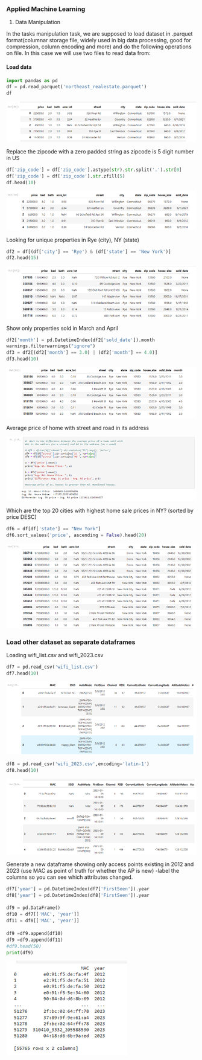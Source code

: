 ### Applied Machine Learning

1. Data Manipulation

In the tasks manipulation task, we are supposed to load dataset in .parquet format(columnar storage file, widely used in big data processing, good for compression, column encoding and more) and do the following operations on file. In this case we will use two files to read data from: 
#### Load data 

```python
import pandas as pd 
df = pd.read_parquet('northeast_realestate.parquet')
df
```
![Screenshot](screenshots/1.png)

Replace the zipcode with a zero padded string as zipcode is 5 digit number in US
```python
df['zip_code'] = df['zip_code'].astype(str).str.split('.').str[0]
df['zip_code'] = df['zip_code'].str.zfill(5)
df.head(10)
```
![Screenshot](screenshots/2.png)

Looking for unique properties in Rye (city), NY (state)

```python
df2 = df[(df['city'] == 'Rye') & (df['state'] == 'New York')]
df2.head(15)
```
![Screenshot](screenshots/3.png)

Show only properties sold in March and April

```python
df2['month'] = pd.DatetimeIndex(df2['sold_date']).month
warnings.filterwarnings("ignore")
df3 = df2[(df2['month'] == 3.0) | (df2['month'] == 4.0)]
df3.head(10)
```
![Screenshot](screenshots/4.png)

Average price of home with street and road in its address

![Screenshot](screenshots/5.png)

Which are the top 20 cities with highest home sale prices in NY? (sorted by price DESC)

```python
df6 = df[df['state'] == "New York"]
df6.sort_values('price', ascending = False).head(20)
```
![Screenshot](screenshots/6.png)

### Load other dataset as separate dataframes

Loading wifi_list.csv and wifi_2023.csv
```python
df7 = pd.read_csv('wifi_list.csv')
df7.head(10)
```
![Screenshot](screenshots/7.png)

```python
df8 = pd.read_csv('wifi_2023.csv',encoding='latin-1')
df8.head(10)
```
![Screenshot](screenshots/8.png)

Generate a new dataframe showing only access points existing in 2012 and 2023 (use MAC as point of truth for whether the AP is new) -label the columns so you can see which attributes changed.
```python
df7['year'] = pd.DatetimeIndex(df7['FirstSeen']).year
df8['year'] = pd.DatetimeIndex(df8['FirstSeen']).year

df9 = pd.DataFrame()
df10 = df7[['MAC', 'year']]
df11 = df8[['MAC', 'year']]

df9 =df9.append(df10)
df9 =df9.append(df11)
#df9.head(50)
print(df9)
```
![Screenshot](screenshots/9.png)